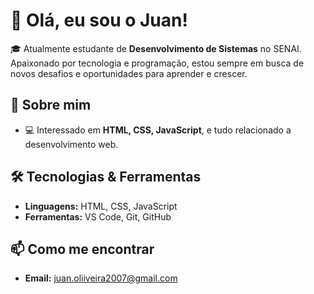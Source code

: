 # 👋 Olá, eu sou o Juan!

🎓 Atualmente estudante de **Desenvolvimento de Sistemas** no SENAI. Apaixonado por tecnologia e programação, estou sempre em busca de novos desafios e oportunidades para aprender e crescer.

## 🚀 Sobre mim

- 💻 Interessado em **HTML, CSS, JavaScript**, e tudo relacionado a desenvolvimento web.

## 🛠️ Tecnologias & Ferramentas

- **Linguagens:** HTML, CSS, JavaScript
- **Ferramentas:** VS Code, Git, GitHub

## 📫 Como me encontrar

- **Email:** juan.oliiveira2007@gmail.com
